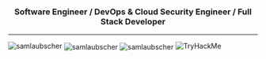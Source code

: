 <h3 align="center">Software Engineer / DevOps & Cloud Security Engineer / Full Stack Developer</h3>
<hr>

<img src="https://github-profile-trophy.vercel.app/?username=samlaubscher&column=8&margin-w=15&margin-h=15" alt="samlaubscher" />

<img align="center" src="https://github-readme-stats.vercel.app/api?username=samlaubscher&locale=en&theme=synthwave&count_private=true&include_all_commits=true&hide_title=true&hide_rank=true&show_icons=true" alt="samlaubscher" />

 <img align="center" src="https://github-readme-streak-stats.herokuapp.com/?user=samlaubscher&theme=synthwave" alt="samlaubscher" />

<img src="https://tryhackme-badges.s3.amazonaws.com/tw34kz.png" alt="TryHackMe">
